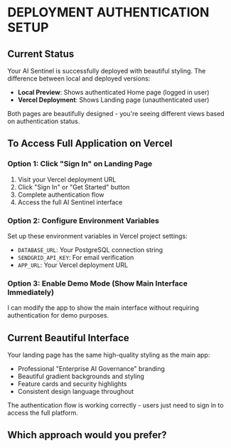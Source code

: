 # DEPLOYMENT AUTHENTICATION SETUP

## Current Status
Your AI Sentinel is successfully deployed with beautiful styling. The difference between local and deployed versions:

- **Local Preview**: Shows authenticated Home page (logged in user)
- **Vercel Deployment**: Shows Landing page (unauthenticated user)

Both pages are beautifully designed - you're seeing different views based on authentication status.

## To Access Full Application on Vercel

### Option 1: Click "Sign In" on Landing Page
1. Visit your Vercel deployment URL
2. Click "Sign In" or "Get Started" button
3. Complete authentication flow
4. Access the full AI Sentinel interface

### Option 2: Configure Environment Variables
Set up these environment variables in Vercel project settings:
- `DATABASE_URL`: Your PostgreSQL connection string
- `SENDGRID_API_KEY`: For email verification
- `APP_URL`: Your Vercel deployment URL

### Option 3: Enable Demo Mode (Show Main Interface Immediately)
I can modify the app to show the main interface without requiring authentication for demo purposes.

## Current Beautiful Interface
Your landing page has the same high-quality styling as the main app:
- Professional "Enterprise AI Governance" branding
- Beautiful gradient backgrounds and styling
- Feature cards and security highlights
- Consistent design language throughout

The authentication flow is working correctly - users just need to sign in to access the full platform.

## Which approach would you prefer?